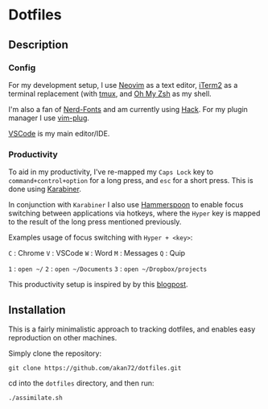 Dotfiles
==============================

## Description

### Config

For my development setup, I use [Neovim](https://neovim.io/) as a text editor, [iTerm2](https://www.iterm2.com/index.html)
as a terminal replacement (with [tmux](https://github.com/tmux/tmux/wiki), and [Oh My Zsh](https://ohmyz.sh/) as my shell.

I'm also a fan of [Nerd-Fonts](https://github.com/ryanoasis/nerd-fonts) and am currently using [Hack](https://github.com/ryanoasis/nerd-fonts/tree/master/patched-fonts/Hack).
For my plugin manager I use [vim-plug](https://github.com/junegunn/vim-plug).

[VSCode](https://code.visualstudio.com/) is my main editor/IDE.

### Productivity

To aid in my productivity, I've re-mapped my `Caps Lock` key to `command+control+option` for a long press, and `esc` for a short press.
This is done using [Karabiner](https://karabiner-elements.pqrs.org/).

In conjunction with `Karabiner` I also use [Hammerspoon](https://www.hammerspoon.org/) to enable focus switching
between applications via hotkeys, where the `Hyper` key is mapped to the result of the long press mentioned previously.

Examples usage of focus switching with `Hyper + <key>`:

`C` : Chrome
`V` : VSCode
`W` : Word
`M` : Messages
`Q` : Quip

`1` : `open ~/`
`2` : `open ~/Documents`
`3` : `open ~/Dropbox/projects`

This productivity setup is inspired by by this [blogpost](https://kevzheng.com/hammerspoon-karabiner).

## Installation

This is a fairly minimalistic approach to tracking dotfiles, and enables easy reproduction on other machines.

Simply clone the repository:

```shell
git clone https://github.com/akan72/dotfiles.git
```

cd into the `dotfiles` directory, and then run:

```shell
./assimilate.sh
```

